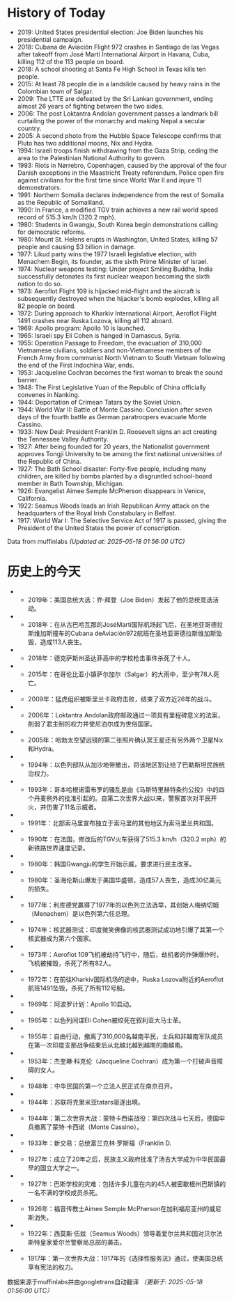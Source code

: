 # History of Today 

- 2019: United States presidential election: Joe Biden launches his presidential campaign.
- 2018: Cubana de Aviación Flight 972 crashes in Santiago de las Vegas after takeoff from José Martí International Airport in Havana, Cuba, killing 112 of the 113 people on board.
- 2018: A school shooting at Santa Fe High School in Texas kills ten people.
- 2015: At least 78 people die in a landslide caused by heavy rains in the Colombian town of Salgar.
- 2009: The LTTE are defeated by the Sri Lankan government, ending almost 26 years of fighting between the two sides.
- 2006: The post Loktantra Andolan government passes a landmark bill curtailing the power of the monarchy and making Nepal a secular country.
- 2005: A second photo from the Hubble Space Telescope confirms that Pluto has two additional moons, Nix and Hydra.
- 1994: Israeli troops finish withdrawing from the Gaza Strip, ceding the area to the Palestinian National Authority to govern.
- 1993: Riots in Nørrebro, Copenhagen, caused by the approval of the four Danish exceptions in the Maastricht Treaty referendum. Police open fire against civilians for the first time since World War II and injure 11 demonstrators.
- 1991: Northern Somalia declares independence from the rest of Somalia as the Republic of Somaliland.
- 1990: In France, a modified TGV train achieves a new rail world speed record of 515.3 km/h (320.2 mph).
- 1980: Students in Gwangju, South Korea begin demonstrations calling for democratic reforms.
- 1980: Mount St. Helens erupts in Washington, United States, killing 57 people and causing $3 billion in damage.
- 1977: Likud party wins the 1977 Israeli legislative election, with Menachem Begin, its founder, as the sixth Prime Minister of Israel.
- 1974: Nuclear weapons testing: Under project Smiling Buddha, India successfully detonates its first nuclear weapon becoming the sixth nation to do so.
- 1973: Aeroflot Flight 109 is hijacked mid-flight and the aircraft is subsequently destroyed when the hijacker's bomb explodes, killing all 82 people on board.
- 1972: During approach to Kharkiv International Airport, Aeroflot Flight 1491 crashes near Ruska Lozova, killing all 112 aboard.
- 1969: Apollo program: Apollo 10 is launched.
- 1965: Israeli spy Eli Cohen is hanged in Damascus, Syria.
- 1955: Operation Passage to Freedom, the evacuation of 310,000 Vietnamese civilians, soldiers and non-Vietnamese members of the French Army from communist North Vietnam to South Vietnam following the end of the First Indochina War, ends.
- 1953: Jacqueline Cochran becomes the first woman to break the sound barrier.
- 1948: The First Legislative Yuan of the Republic of China officially convenes in Nanking.
- 1944: Deportation of Crimean Tatars by the Soviet Union.
- 1944: World War II: Battle of Monte Cassino: Conclusion after seven days of the fourth battle as German paratroopers evacuate Monte Cassino.
- 1933: New Deal: President Franklin D. Roosevelt signs an act creating the Tennessee Valley Authority.
- 1927: After being founded for 20 years, the Nationalist government approves Tongji University to be among the first national universities of the Republic of China.
- 1927: The Bath School disaster: Forty-five people, including many children, are killed by bombs planted by a disgruntled school-board member in Bath Township, Michigan.
- 1926: Evangelist Aimee Semple McPherson disappears in Venice, California.
- 1922: Seamus Woods leads an Irish Republican Army attack on the headquarters of the Royal Irish Constabulary in Belfast.
- 1917: World War I: The Selective Service Act of 1917 is passed, giving the President of the United States the power of conscription.

Data from muffinlabs
*(Updated at: 2025-05-18 01:56:00 UTC)*

# 历史上的今天 

- -  2019年：美国总统大选：乔·拜登（Joe Biden）发起了他的总统竞选活动。
- -  2018年：在从古巴哈瓦那的JoséMartí国际机场起飞后，在圣地亚哥德拉斯维加斯撞车的Cubana deAviación972航班在圣地亚哥德拉斯维加斯坠毁，造成113人丧生。
- -  2018年：德克萨斯州圣达菲高中的学校枪击事件杀死了十人。
- -  2015年：在哥伦比亚小镇萨尔加尔（Salgar）的大雨中，至少有78人死亡。
- -  2009年：猛虎组织被斯里兰卡政府击败，结束了双方近26年的战斗。
- -  2006年：Loktantra Andolan政府邮政通过一项具有里程碑意义的法案，削弱了君主制的权力并使尼泊尔成为世俗国家。
- -  2005年：哈勃太空望远镜的第二张照片确认冥王星还有另外两个卫星Nix和Hydra。
- -  1994年：以色列部队从加沙地带撤出，将该地区割让给了巴勒斯坦民族统治权力。
- -  1993年：哥本哈根诺雷布罗的骚乱是由《马斯特里赫特条约公投》中的四个丹麦例外的批准引起的。自第二次世界大战以来，警察首次对平民开火，并伤害了11名示威者。
- -  1991年：北部索马里宣布独立于索马里的其他地区为索马里兰共和国。
- -  1990年：在法国，修改后的TGV火车获得了515.3 km/h（320.2 mph）的新铁路世界速度记录。
- -  1980年：韩国Gwangju的学生开始示威，要求进行民主改革。
- -  1980年：圣海伦斯山爆发于美国华盛顿，造成57人丧生，造成30亿美元的损失。
- -  1977年：利库德党赢得了1977年的以色列立法选举，其创始人梅纳切姆（Menachem）是以色列第六任总理。
- -  1974年：核武器测试：印度微笑佛像的核武器测试成功地引爆了其第一个核武器成为第六个国家。
- -  1973年：Aeroflot 109飞机被劫持飞行中，随后，劫机者的炸弹爆炸时，飞机被摧毁，杀死了所有82人。
- -  1972年：在前往Kharkiv国际机场的途中，Ruska Lozova附近的Aeroflot航班1491坠毁，杀死了所有112号船。
- -  1969年：阿波罗计划：Apollo 10启动。
- -  1965年：以色列间谍Eli Cohen被绞死在叙利亚大马士革。
- -  1955年：自由行动，撤离了310,000名越南平民，士兵和非越南军队成员在第一次印度支那战争结束后从北越北越到越南的南越南。
- -  1953年：杰奎琳·科克伦（Jacqueline Cochran）成为第一个打破声音障碍的女人。
- -  1948年：中华民国的第一个立法人民正式在南京召开。
- -  1944年：苏联将克里米亚tatars驱逐出境。
- -  1944年：第二次世界大战：蒙特卡西诺战役：第四次战斗七天后，德国伞兵撤离了蒙特·卡西诺（Monte Cassino）。
- -  1933年：新交易：总统富兰克林·罗斯福（Franklin D.
- -  1927年：成立了20年之后，民族主义政府批准了汤吉大学成为中华民国最早的国立大学之一。
- -  1927年：巴斯学校的灾难：包括许多儿童在内的45人被密歇根州巴斯镇的一名不满的学校成员杀死。
- -  1926年：福音传教士Aimee Semple McPherson在加利福尼亚州的威尼斯消失。
- -  1922年：西莫斯·伍兹（Seamus Woods）领导着爱尔兰共和国对贝尔法斯特皇家爱尔兰警察局总部的袭击。
- -  1917年：第一次世界大战：1917年的《选择性服务法》通过，使美国总统享有宪法的权力。

数据来源于muffinlabs并由googletrans自动翻译
*（更新于: 2025-05-18 01:56:00 UTC）*